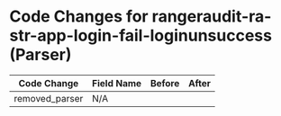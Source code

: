 # Code Changes for rangeraudit-ra-str-app-login-fail-loginunsuccess (Parser)

| Code Change | Field Name | Before | After |
|-------------|------------|--------|-------|
| removed_parser | N/A |  |  |